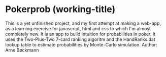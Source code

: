 # Pokerprob (working-title)
This is a yet unfinished project, and my first attempt at making a web-app, as a learning exercise for javascript, html and css to which I'm
almost completely new.
It is an app to build intuition for probabilities in poker.
It uses the Two-Plus-Two 7-card ranking algoritm and the HandRanks.dat lookup table to estimate probabilities by Monte-Carlo simulation.
Author: Arne Bøckmann
